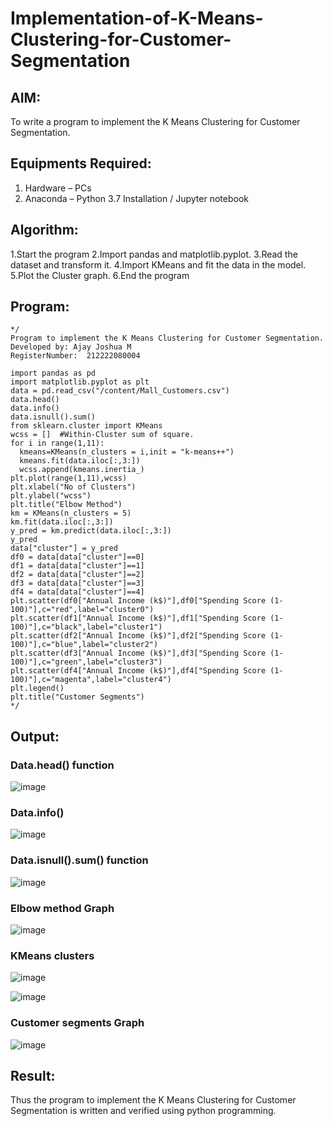 # Implementation-of-K-Means-Clustering-for-Customer-Segmentation

## AIM:
To write a program to implement the K Means Clustering for Customer Segmentation.

## Equipments Required:
1. Hardware – PCs
2. Anaconda – Python 3.7 Installation / Jupyter notebook

## Algorithm:
1.Start the program
2.Import pandas and matplotlib.pyplot.
3.Read the dataset and transform it.
4.Import KMeans and fit the data in the model.
5.Plot the Cluster graph.
6.End the program

## Program:
```
*/
Program to implement the K Means Clustering for Customer Segmentation.
Developed by: Ajay Joshua M 
RegisterNumber:  212222080004

import pandas as pd
import matplotlib.pyplot as plt
data = pd.read_csv("/content/Mall_Customers.csv")
data.head()
data.info()
data.isnull().sum()
from sklearn.cluster import KMeans
wcss = []  #Within-Cluster sum of square.
for i in range(1,11):
  kmeans=KMeans(n_clusters = i,init = "k-means++")
  kmeans.fit(data.iloc[:,3:])
  wcss.append(kmeans.inertia_)
plt.plot(range(1,11),wcss)
plt.xlabel("No of Clusters")
plt.ylabel("wcss")
plt.title("Elbow Method")
km = KMeans(n_clusters = 5)
km.fit(data.iloc[:,3:])
y_pred = km.predict(data.iloc[:,3:])
y_pred
data["cluster"] = y_pred
df0 = data[data["cluster"]==0]
df1 = data[data["cluster"]==1]
df2 = data[data["cluster"]==2]
df3 = data[data["cluster"]==3]
df4 = data[data["cluster"]==4]
plt.scatter(df0["Annual Income (k$)"],df0["Spending Score (1-100)"],c="red",label="cluster0")
plt.scatter(df1["Annual Income (k$)"],df1["Spending Score (1-100)"],c="black",label="cluster1")
plt.scatter(df2["Annual Income (k$)"],df2["Spending Score (1-100)"],c="blue",label="cluster2")
plt.scatter(df3["Annual Income (k$)"],df3["Spending Score (1-100)"],c="green",label="cluster3")
plt.scatter(df4["Annual Income (k$)"],df4["Spending Score (1-100)"],c="magenta",label="cluster4")
plt.legend()
plt.title("Customer Segments") 
*/
```

## Output:
### Data.head() function
![image](https://github.com/23012647/Implementation-of-K-Means-Clustering-for-Customer-Segmentation/assets/160568857/6e5299f4-6f89-4c71-8bce-39f38673b955)

### Data.info()
![image](https://github.com/23012647/Implementation-of-K-Means-Clustering-for-Customer-Segmentation/assets/160568857/10c17bc7-612b-441a-a7e4-16e9e9fecf34)

### Data.isnull().sum() function
![image](https://github.com/23012647/Implementation-of-K-Means-Clustering-for-Customer-Segmentation/assets/160568857/5108197c-455b-4ba1-8420-db0a05935e50)

### Elbow method Graph
![image](https://github.com/23012647/Implementation-of-K-Means-Clustering-for-Customer-Segmentation/assets/160568857/a7df9c2c-d26e-45e8-b5d4-fbcf890f0625)

### KMeans clusters
![image](https://github.com/23012647/Implementation-of-K-Means-Clustering-for-Customer-Segmentation/assets/160568857/255661ef-85c2-4382-8b83-d159e05d1e00)

![image](https://github.com/23012647/Implementation-of-K-Means-Clustering-for-Customer-Segmentation/assets/160568857/77bfaee8-fb1e-485a-a46c-bf6e35d009ba)

### Customer segments Graph
![image](https://github.com/23012647/Implementation-of-K-Means-Clustering-for-Customer-Segmentation/assets/160568857/fb70157f-8859-494e-af78-ecd0e2a63455)

## Result:
Thus the program to implement the K Means Clustering for Customer Segmentation is written and verified using python programming.

